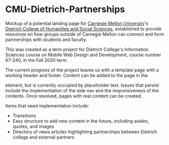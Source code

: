 # CMU-Dietrich-Partnerships

Mockup of a potential landing page for [Carnegie Mellon University](https://www.cmu.edu/)'s [Dietrich College of Humanities and Social Sciences](https://www.cmu.edu/dietrich/), established to provide resources on how groups outside of Carnegie Mellon can connect and form partnerships with students and faculty.

This was created as a term project for Dietrich College's Information Sciences course on Mobile Web Design and Development, course number 67-240, in the Fall 2020 term.

The current progress of the project leaves us with a template page with a working header and footer. Content can be added to the page in the <main/> element, but is currently occupied by placeholder text. Issues that persist include the implementation of the side nav and the responsiveness of the <main/> contents. Once resolved, pages with real content can be created.

Items that need implementation include:
* Transitions
* Easy structure to add new content in the future, including asides, quotes, and images
* Directory of news articles highlighting partnerships between Dietrich college and external partners
